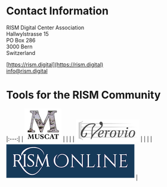 # Contact Information

RISM Digital Center Association  
Hallwylstrasse 15  
PO Box 286  
3000 Bern  
Switzerland  

[https://rism.digital](https://rism.digital)  
[info@rism.digital](mailto:info@rism.digital)

# Tools for the RISM Community

|:---:|
| ![Muscat](/images/digital-center/muscat.png) |
| |
| ![Verovio](/images/digital-center/verovio.png) |
| |
| ![RISM Online](/images/digital-center/rism-online.png) |
